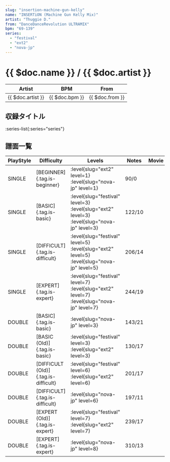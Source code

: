 ```yaml
---
slug: "insertion-machine-gun-kelly"
name: "INSERTiON (Machine Gun Kelly Mix)"
artist: "Thuggie D."
from: "DanceDanceRevolution ULTRAMIX"
bpm: "69-139"
series:
  - "festival"
  - "ext2"
  - "nova-jp"
---
```


# {{ $doc.name }} / {{ $doc.artist }}

|Artist|BPM|From|
|------|---|----|
|{{ $doc.artist }}|{{ $doc.bpm }}|{{ $doc.from }}|

## 収録タイトル

:series-list{:series="series"}

## 譜面一覧

|PlayStyle|Difficulty|Levels|Notes|Movie|
|---------|----------|------|-----|-----|
|SINGLE|[BEGINNER]{.tag.is-beginner}|:level{slug="ext2" level=1} :level{slug="nova-jp" level=1}|90/0||
|SINGLE|[BASIC]{.tag.is-basic}|:level{slug="festival" level=3} :level{slug="ext2" level=3} :level{slug="nova-jp" level=3}|122/10||
|SINGLE|[DIFFICULT]{.tag.is-difficult}|:level{slug="festival" level=5} :level{slug="ext2" level=5} :level{slug="nova-jp" level=5}|206/14||
|SINGLE|[EXPERT]{.tag.is-expert}|:level{slug="festival" level=7} :level{slug="ext2" level=7} :level{slug="nova-jp" level=7}|244/19||
|DOUBLE|[BASIC]{.tag.is-basic}|:level{slug="nova-jp" level=3}|143/21||
|DOUBLE|[BASIC (Old)]{.tag.is-basic}|:level{slug="festival" level=3} :level{slug="ext2" level=3}|130/17||
|DOUBLE|[DIFFICULT (Old)]{.tag.is-difficult}|:level{slug="festival" level=6} :level{slug="ext2" level=6}|201/17||
|DOUBLE|[DIFFICULT]{.tag.is-difficult}|:level{slug="nova-jp" level=6}|197/11||
|DOUBLE|[EXPERT (Old)]{.tag.is-expert}|:level{slug="festival" level=7} :level{slug="ext2" level=7}|239/17||
|DOUBLE|[EXPERT]{.tag.is-expert}|:level{slug="nova-jp" level=8}|310/13||
